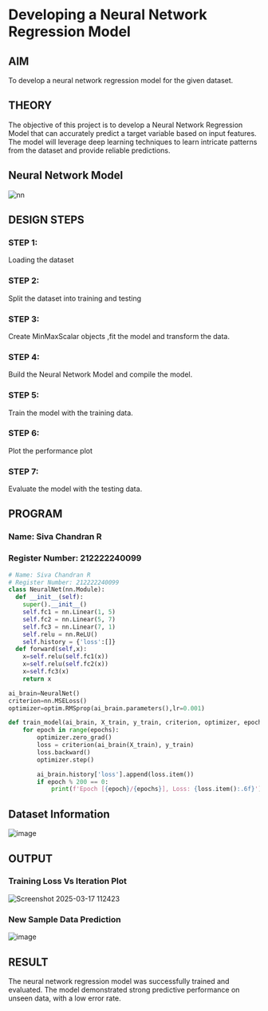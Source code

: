 # Developing a Neural Network Regression Model

## AIM

To develop a neural network regression model for the given dataset.

## THEORY
The objective of this project is to develop a Neural Network Regression Model that can accurately predict a target variable based on input features. The model will leverage deep learning techniques to learn intricate patterns from the dataset and provide reliable predictions.

## Neural Network Model

![nn](https://github.com/user-attachments/assets/7661c962-df9a-4a31-a2c0-c78008678925)


## DESIGN STEPS

### STEP 1:

Loading the dataset

### STEP 2:

Split the dataset into training and testing

### STEP 3:

Create MinMaxScalar objects ,fit the model and transform the data.

### STEP 4:

Build the Neural Network Model and compile the model.

### STEP 5:

Train the model with the training data.

### STEP 6:

Plot the performance plot

### STEP 7:

Evaluate the model with the testing data.

## PROGRAM
### Name: Siva Chandran R
### Register Number: 212222240099
```python
# Name: Siva Chandran R
# Register Number: 212222240099
class NeuralNet(nn.Module):
  def __init__(self):
    super().__init__()
    self.fc1 = nn.Linear(1, 5)
    self.fc2 = nn.Linear(5, 7)
    self.fc3 = nn.Linear(7, 1)
    self.relu = nn.ReLU()
    self.history = {'loss':[]}
  def forward(self,x):
    x=self.relu(self.fc1(x))
    x=self.relu(self.fc2(x))
    x=self.fc3(x)
    return x

ai_brain=NeuralNet()
criterion=nn.MSELoss()
optimizer=optim.RMSprop(ai_brain.parameters(),lr=0.001)

def train_model(ai_brain, X_train, y_train, criterion, optimizer, epochs=2000):
    for epoch in range(epochs):
        optimizer.zero_grad()
        loss = criterion(ai_brain(X_train), y_train)
        loss.backward()
        optimizer.step()

        ai_brain.history['loss'].append(loss.item())
        if epoch % 200 == 0:
            print(f'Epoch [{epoch}/{epochs}], Loss: {loss.item():.6f}')

```
## Dataset Information

![image](https://github.com/user-attachments/assets/0a1b7c2b-b4ab-41f2-8a06-7837448ca3c1)



## OUTPUT

### Training Loss Vs Iteration Plot

![Screenshot 2025-03-17 112423](https://github.com/user-attachments/assets/99e1e326-9a75-471e-8b72-15c4f1b9f50f)



### New Sample Data Prediction

![image](https://github.com/user-attachments/assets/87cc534d-b842-497c-b69a-57deb5359b6c)



## RESULT

The neural network regression model was successfully trained and evaluated. The model demonstrated strong predictive performance on unseen data, with a low error rate.
